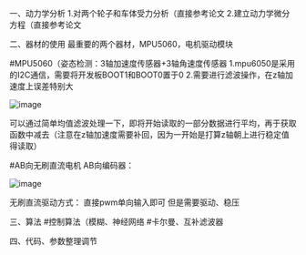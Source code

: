 一、动力学分析
1.对两个轮子和车体受力分析（直接参考论文
2.建立动力学微分方程（直接参考论文


二、器材的使用
最重要的两个器材，MPU5060，电机驱动模块

#MPU5060（姿态检测：3轴加速度传感器+3轴角速度传感器
1.mpu6050是采用的I2C通信，需要将开发板BOOT1和BOOT0置于0
2.需要进行滤波操作，在z轴加速度上误差特别大

![image](https://user-images.githubusercontent.com/109507018/180629533-ad665100-ab85-4ac0-877a-4f38ea61dc0e.png)

可以通过简单均值滤波处理一下，即将开始读取的一部分数据进行平均，再于获取函数中减去（注意在z轴加速度需要补回，因为一开始是打算z轴朝上进行稳定值得读取）


#AB向无刷直流电机
AB向编码器：

![image](https://user-images.githubusercontent.com/109507018/180652436-93de5264-e845-45ea-97a9-416221dedffb.png)

无刷直流驱动方式：
直接pwm单向输入即可
但是需要驱动、稳压


三、算法
#控制算法（模糊、神经网络
#卡尔曼、互补滤波器


四、代码、参数整理调节
